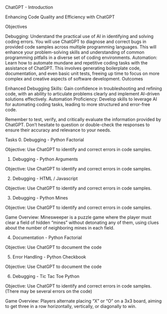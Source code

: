 ChatGPT - Introduction

Enhancing Code Quality and Efficiency with ChatGPT

Objectives

Debugging: Understand the practical use of AI in identifying and solving coding errors. You will use ChatGPT to diagnose and correct bugs in provided code samples across multiple programming languages. This will enhance your problem-solving skills and understanding of common programming pitfalls in a diverse set of coding environments.
Automation: Learn how to automate mundane and repetitive coding tasks with the assistance of ChatGPT. This involves generating boilerplate code, documentation, and even basic unit tests, freeing up time to focus on more complex and creative aspects of software development.
Outcomes

Enhanced Debugging Skills: Gain confidence in troubleshooting and refining code, with an ability to articulate problems clearly and implement AI-driven solutions effectively.
Automation Proficiency: Develop skills to leverage AI for automating coding tasks, leading to more structured and error-free code.

Remember to test, verify, and critically evaluate the information provided by ChatGPT. Don’t hesitate to question or double-check the responses to ensure their accuracy and relevance to your needs.

Tasks
0. Debugging - Python Factorial

Objective: Use ChatGPT to identify and correct errors in code samples.

1. Debugging - Python Arguments

Objective: Use ChatGPT to identify and correct errors in code samples.

2. Debugging - HTML / Javascript

Objective: Use ChatGPT to identify and correct errors in code samples.

3. Debugging - Python Mines

Objective: Use ChatGPT to identify and correct errors in code samples.

Game Overview: Minesweeper is a puzzle game where the player must clear a field of hidden “mines” without detonating any of them, using clues about the number of neighboring mines in each field.

4. Documentation - Python Factorial

Objective: Use ChatGPT to document the code

5. Error Handling - Python Checkbook

Objective: Use ChatGPT to document the code

6. Debugging - Tic Tac Toe Python

Objective: Use ChatGPT to identify and correct errors in code samples. (There may be several errors on the code)

Game Overview: Players alternate placing “X” or “O” on a 3x3 board, aiming to get three in a row horizontally, vertically, or diagonally to win.